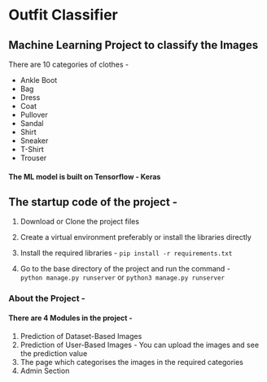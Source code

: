 # Outfit Classifier

## Machine Learning Project to classify the Images

There are 10 categories of clothes - 
* Ankle Boot
* Bag 
* Dress 
* Coat
* Pullover 
* Sandal 
* Shirt 
* Sneaker
* T-Shirt 
* Trouser

#### The ML model is built on Tensorflow - Keras

## The startup code of the project - 

1. Download or Clone the project files 

2. Create a virtual environment preferably or install the libraries directly

2. Install the required libraries - 
    ` pip install -r requirements.txt `

3. Go to the base directory of the project and run the command -  
    ` python manage.py runserver `
    or
    ` python3 manage.py runserver `


### About the Project - 

#### There are 4 Modules in the project - 

1) Prediction of Dataset-Based Images 
2) Prediction of User-Based Images - You can upload the images and see the prediction value
3) The page which categorises the images in the required categories
4) Admin Section
